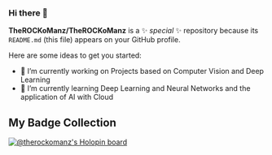 ### Hi there 👋

**TheROCKoManz/TheROCKoManz** is a ✨ _special_ ✨ repository because its `README.md` (this file) appears on your GitHub profile.

Here are some ideas to get you started:

- 🔭 I’m currently working on Projects based on Computer Vision and Deep Learning 
- 🌱 I’m currently learning Deep Learning and Neural Networks and the application of AI with Cloud

## My Badge Collection
[![@therockomanz's Holopin board](https://holopin.me/therockomanz)](https://holopin.io/@therockomanz)
